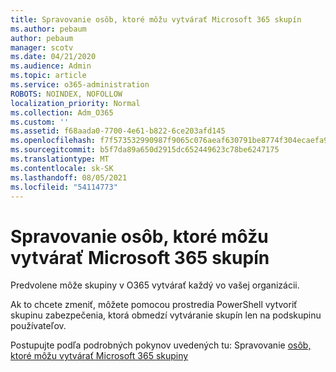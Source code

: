 ```yaml
---
title: Spravovanie osôb, ktoré môžu vytvárať Microsoft 365 skupín
ms.author: pebaum
author: pebaum
manager: scotv
ms.date: 04/21/2020
ms.audience: Admin
ms.topic: article
ms.service: o365-administration
ROBOTS: NOINDEX, NOFOLLOW
localization_priority: Normal
ms.collection: Adm_O365
ms.custom: ''
ms.assetid: f68aada0-7700-4e61-b822-6ce203afd145
ms.openlocfilehash: f7f573532990987f9065c076aeaf630791be8774f304ecaefa90cdee8b08b280
ms.sourcegitcommit: b5f7da89a650d2915dc652449623c78be6247175
ms.translationtype: MT
ms.contentlocale: sk-SK
ms.lasthandoff: 08/05/2021
ms.locfileid: "54114773"
---
```

# <a name="manage-who-can-create-microsoft-365-groups"></a>Spravovanie osôb, ktoré môžu vytvárať Microsoft 365 skupín

Predvolene môže skupiny v O365 vytvárať každý vo vašej organizácii.
  
Ak to chcete zmeniť, môžete pomocou prostredia PowerShell vytvoriť skupinu zabezpečenia, ktorá obmedzí vytváranie skupín len na podskupinu používateľov.
  
Postupujte podľa podrobných pokynov uvedených tu: Spravovanie [osôb, ktoré môžu vytvárať Microsoft 365 skupiny](https://docs.microsoft.com/microsoft-365/admin/create-groups/manage-creation-of-groups)
  

